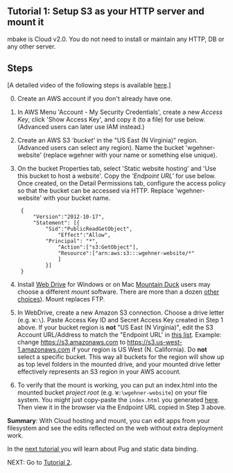 ## Tutorial 1: Setup S3 as your HTTP server and mount it

mbake is Cloud v2.0. You do not need to install or maintain any HTTP, DB or any other server.

## Steps

[A detailed video of the following steps is available <a href="http://wgehnerlab1.MetaBake.org.s3-website-us-east-1.amazonaws.com/lab1v0.html">here</a>.]

0. Create an AWS account if you don't already have one.

1. In AWS Menu 'Account - My Security Credentials', create a new _Access Key_, click 'Show Access Key', and copy it (to a file) for use below. (Advanced users can later use IAM instead.)

2. Create an AWS S3 _'bucket'_ in the "US East (N Virginia)" region. (Advanced users can select any region). Name the bucket 'wgehner-website' (replace wgehner with your name or something else unique).

3. <a name="configure"></a>On the bucket Properties tab, select 'Static website hosting' and 'Use this bucket to host a website'. Copy the _'Endpoint URL'_ for use below. Once created, on the Detail Permissions tab, configure the access policy so that the bucket can be accessed via HTTP. Replace 'wgehner-website' with your bucket name.

		{
			"Version":"2012-10-17",
			"Statement": [{
				"Sid":"PublicReadGetObject",
					"Effect":"Allow",
				"Principal": "*",
					"Action":["s3:GetObject"],
					"Resource":["arn:aws:s3:::wgehner-website/*"
					]
				}]
		}

4. Install [Web Drive](https://webdrive.com) for Windows or on Mac [Mountain Duck](https://mountainduck.io) users may choose a different _mount_ software. There are more than a dozen [other choices](https://tinyurl.com/y9rlmr4t)). Mount replaces FTP.

5. In WebDrive, create a new Amazon S3 connection. Choose a drive letter (e.g. `W:\`). Paste Access Key ID and Secret Access Key created in Step 1 above. If your bucket region is __not__ "US East (N Virginia)", edit the S3 Account URL/Address to match the "Endpoint URL' in [this list](https://docs.aws.amazon.com/general/latest/gr/rande.html#s3_region). Example: change https://s3.amazonaws.com to https://s3.us-west-1.amazonaws.com if your region is US West (N. California). Do __not__ select a specific bucket. This way all buckets for the region will show up as top level folders in the mounted drive, and your mounted drive letter effectively represents an S3 region in your AWS account. 

6. To verify that the mount is working, you can put an index.html into the mounted bucket _project root_ (e.g. `W:\wgehner-website`) on your file system. You might just copy-paste the `index.html` you generated [here](../mbake/#how-to-create-a-hello-world-app-with-mbake). Then view it in the browser via the Endpoint URL copied in Step 3 above.

__Summary__: With Cloud hosting and mount, you can edit apps from your filesystem and see the edits reflected on the web without extra deployment work.

In the [next tutorial ](/t2/) you will learn about Pug and static data binding.

NEXT: Go to [Tutorial 2](/t2/).


